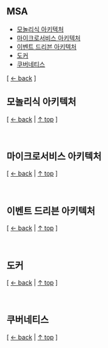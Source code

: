## MSA
- [모놀리식 아키텍처](#모놀리식-아키텍처)
- [마이크로서비스 아키텍처](#마이크로서비스-아키텍처)
- [이벤트 드리븐 아키텍처](#이벤트-드리븐-아키텍처)
- [도커](#도커)
- [쿠버네티스](#쿠버네티스)

[ [← back](https://github.com/cholnh/study-cs#-MSA-) ]

## 모놀리식 아키텍처

[ [← back](https://github.com/cholnh/study-cs#-MSA-) | [↑ top](https://github.com/cholnh/study-cs/blob/main/post/question/msa/index.md#MSA) ]

<br/>

## 마이크로서비스 아키텍처

[ [← back](https://github.com/cholnh/study-cs#-MSA-) | [↑ top](https://github.com/cholnh/study-cs/blob/main/post/question/msa/index.md#MSA) ]

<br/>

## 이벤트 드리븐 아키텍처

[ [← back](https://github.com/cholnh/study-cs#-MSA-) | [↑ top](https://github.com/cholnh/study-cs/blob/main/post/question/msa/index.md#MSA) ]

<br/>

## 도커

[ [← back](https://github.com/cholnh/study-cs#-MSA-) | [↑ top](https://github.com/cholnh/study-cs/blob/main/post/question/msa/index.md#MSA) ]

<br/>

## 쿠버네티스

[ [← back](https://github.com/cholnh/study-cs#-MSA-) | [↑ top](https://github.com/cholnh/study-cs/blob/main/post/question/msa/index.md#MSA) ]